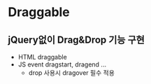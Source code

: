 # Draggable

## jQuery없이 Drag&Drop 기능 구현
+ HTML draggable
+ JS event dragstart, dragend ...
  * drop 사용시 dragover 필수 적용
